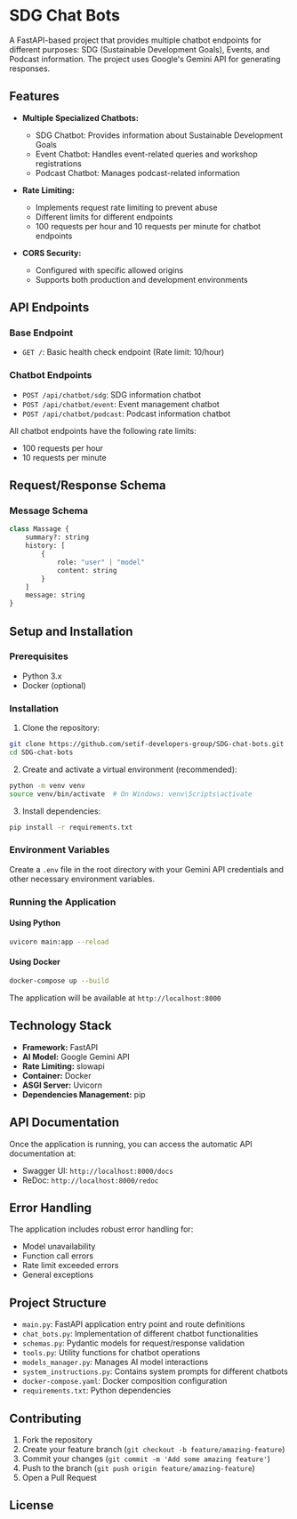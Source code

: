 # SDG Chat Bots

A FastAPI-based project that provides multiple chatbot endpoints for different purposes: SDG (Sustainable Development Goals), Events, and Podcast information. The project uses Google's Gemini API for generating responses.

## Features

- **Multiple Specialized Chatbots:**
  - SDG Chatbot: Provides information about Sustainable Development Goals
  - Event Chatbot: Handles event-related queries and workshop registrations
  - Podcast Chatbot: Manages podcast-related information

- **Rate Limiting:**
  - Implements request rate limiting to prevent abuse
  - Different limits for different endpoints
  - 100 requests per hour and 10 requests per minute for chatbot endpoints

- **CORS Security:**
  - Configured with specific allowed origins
  - Supports both production and development environments

## API Endpoints

### Base Endpoint
- `GET /`: Basic health check endpoint (Rate limit: 10/hour)

### Chatbot Endpoints
- `POST /api/chatbot/sdg`: SDG information chatbot
- `POST /api/chatbot/event`: Event management chatbot
- `POST /api/chatbot/podcast`: Podcast information chatbot

All chatbot endpoints have the following rate limits:
- 100 requests per hour
- 10 requests per minute

## Request/Response Schema

### Message Schema
```python
class Massage {
    summary?: string
    history: [
        {
            role: "user" | "model"
            content: string
        }
    ]
    message: string
}
```

## Setup and Installation

### Prerequisites
- Python 3.x
- Docker (optional)

### Installation

1. Clone the repository:
```bash
git clone https://github.com/setif-developers-group/SDG-chat-bots.git
cd SDG-chat-bots
```

2. Create and activate a virtual environment (recommended):
```bash
python -m venv venv
source venv/bin/activate  # On Windows: venv\Scripts\activate
```

3. Install dependencies:
```bash
pip install -r requirements.txt
```

### Environment Variables
Create a `.env` file in the root directory with your Gemini API credentials and other necessary environment variables.

### Running the Application

#### Using Python
```bash
uvicorn main:app --reload
```

#### Using Docker
```bash
docker-compose up --build
```

The application will be available at `http://localhost:8000`

## Technology Stack

- **Framework:** FastAPI
- **AI Model:** Google Gemini API
- **Rate Limiting:** slowapi
- **Container:** Docker
- **ASGI Server:** Uvicorn
- **Dependencies Management:** pip

## API Documentation

Once the application is running, you can access the automatic API documentation at:
- Swagger UI: `http://localhost:8000/docs`
- ReDoc: `http://localhost:8000/redoc`

## Error Handling

The application includes robust error handling for:
- Model unavailability
- Function call errors
- Rate limit exceeded errors
- General exceptions

## Project Structure

- `main.py`: FastAPI application entry point and route definitions
- `chat_bots.py`: Implementation of different chatbot functionalities
- `schemas.py`: Pydantic models for request/response validation
- `tools.py`: Utility functions for chatbot operations
- `models_manager.py`: Manages AI model interactions
- `system_instructions.py`: Contains system prompts for different chatbots
- `docker-compose.yaml`: Docker composition configuration
- `requirements.txt`: Python dependencies

## Contributing

1. Fork the repository
2. Create your feature branch (`git checkout -b feature/amazing-feature`)
3. Commit your changes (`git commit -m 'Add some amazing feature'`)
4. Push to the branch (`git push origin feature/amazing-feature`)
5. Open a Pull Request

## License


